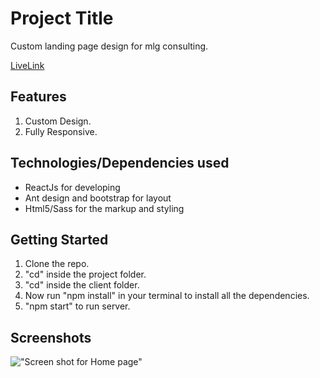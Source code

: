 # Project Title

Custom landing page design for mlg consulting.

[LiveLink](http://mlg-blockchain-consulting.surge.sh/) 

## Features

1.  Custom Design.
2.  Fully Responsive.

## Technologies/Dependencies used

- ReactJs for developing
- Ant design and bootstrap for layout
- Html5/Sass for the markup and styling

## Getting Started

1.  Clone the repo.
2.  "cd" inside the project folder.
3.  "cd" inside the client folder.
4.  Now run "npm install" in your terminal to install all the dependencies.
5.  "npm start" to run server.


## Screenshots

!["Screen shot for Home page"]()